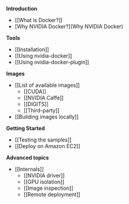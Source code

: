 **Introduction**
* [[What is Docker?]]
* [Why NVIDIA Docker?](Why NVIDIA Docker)

**Tools**
* [[Installation]]
* [[Using nvidia-docker]]
* [[Using nvidia-docker-plugin]]

**Images**
* [[List of available images]]
  * [[CUDA]]
  * [[NVIDIA Caffe]]
  * [[DIGITS]]
  * [[Third-party]]
* [[Building images locally]]

**Getting Started**
* [[Testing the samples]]
* [[Deploy on Amazon EC2]]

**Advanced topics**
* [[Internals]]
  * [[NVIDIA driver]]
  * [[GPU isolation]]
  * [[Image inspection]]
  * [[Remote deployment]]